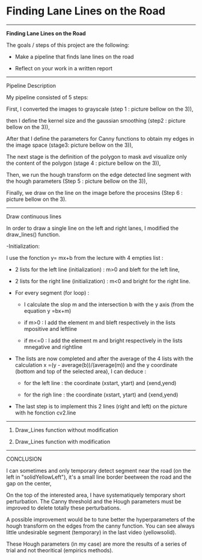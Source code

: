 # **Finding Lane Lines on the Road** 


---

**Finding Lane Lines on the Road**

The goals / steps of this project are the following:

* Make a pipeline that finds lane lines on the road

* Reflect on your work in a written report


[image1]: ./test_images/solidWhiteRight.jpg
[image2]: ./test_images/solidYellowLeft.jpg


---------------------------------------------------------------------------------------------------------
Pipeline Description

My pipeline consisted of 5 steps: 

First, I converted the images to grayscale (step 1 : picture bellow on the 3)), 

then I define the kernel size and the gaussian smoothing (step2 : picture bellow on the 3)),

After that I define the parameters for Canny functions to obtain my edges in the image space (stage3: picture bellow on the 3)),

The next stage is the definition of the polygon to mask avd visualize only the content of the polygon (stage 4 : picture bellow on the 3)),

Then, we run the hough transform on the edge detected line segment with the hough parameters (Step 5 : picture bellow on the 3)),

Finally, we draw on the line on the image before the procesins (Step 6 : picture bellow on the 3).

---------------------------------------------------------------------------------------------------------
Draw continuous lines

In order to draw a single line on the left and right lanes, I modified the draw_lines() function.

-Initialization:

I use the fonction y= mx+b from the lecture with 4 empties list : 

  - 2 lists for the left line (initialization) : m>0  and bleft for the left line, 
  
  - 2 lists for the right line (initialization) : m<0 and bright for the right line.
  
- For every segment (for loop) :
    - I calculate the slop m and the intersection b with the y axis (from the equation y =bx+m)
    
    - if m>0 : I add the element m and bleft respectively in the lists mpositive and leftline
    
    - if m<=0 : I add the element m and bright respectively in the lists mnegative and rightline
    
- The lists are now completed and after the average of the 4 lists with the calculation x =(y - average(b))/(average(m)) and the y coordinate (bottom and top of the selected area), I can deduce :

    - for the left line :  the coordinate (xstart, ytart) and (xend,yend)
    
    - for the righ line :  the coordinate (xstart, ytart) and (xend,yend)

- The last step is to implement this 2 lines (right and left) on the picture with he fonction cv2.line

----------------------------------------------------------------------------------------------------

1) Draw_Lines function without modification

[Step 1]: ./test_images_output/Draw_Lines_initial/Grayscale_image_step1.jpg 
[Step 2]: ./test_images_output/Draw_Lines_initial/Gaussian_Kernel_step2.jpg
[Step 3]: ./test_images_output/Draw_Lines_initial/Canny_step3.jpg
[Step 4]: ./test_images_output/Draw_Lines_initial/Region_Interest_step4.jpg
[Step 5]: ./test_images_output/Draw_Lines_initial/Hough_step5.jpg
[Final]: ./test_images_output/Draw_Lines_initial/Final_Result_step6.jpg


2) Draw_Lines function with modification

[Step 1]: ./test_images_output/Draw_Lines_modified/Grayscale_image_step1.jpg 
[Step 2]: ./test_images_output/Draw_Lines_modified/Gaussian_Kernel_step2.jpg
[Step 3]: ./test_images_output/Draw_Lines_modified/Canny_step3.jpg
[Step 4]: ./test_images_output/Draw_Lines_modified/Region_Interest_step4.jpg
[Step 5]: ./test_images_output/Draw_Lines_modified/Hough_step5.jpg
[Final]: ./test_images_output/Draw_Lines_modified/Final_Result_step6.jpg


--------------------------------------------------------------------------------
CONCLUSION

I can sometimes and only temporary detect segment near the road (on the left in "solidYellowLeft"), it's a small line border beetween the road and the gap on the center, 

On the top of the interested area, I have systematiquely temporary short perturbation. The Canny threshold and the Hough parameters must be improved to delete totally these perturbations. 
 
A possible improvement would be to tune better the hyperparameters of the hough transform on the edges from the canny function. 
You can see always little undesirable segment (temporary) in the last video (yellowsolid). 

These Hough parameters  (in my case) are more the results of a series of trial and not theoritical (empirics methods). 




